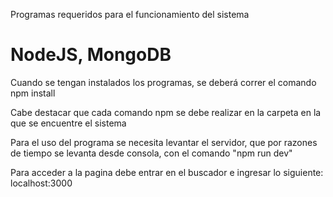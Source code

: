 Programas requeridos para el funcionamiento del sistema
# NodeJS, MongoDB 
 
Cuando se tengan instalados los programas, se deberá correr el comando npm install

Cabe destacar que cada comando npm se debe realizar en la carpeta en la que se encuentre el sistema

Para el uso del programa se necesita levantar el servidor, que por razones de tiempo se levanta desde consola, con el comando "npm run dev"

Para acceder a la pagina debe entrar en el buscador e ingresar lo siguiente:   localhost:3000